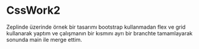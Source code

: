 # CssWork2
Zeplinde üzerinde örnek bir tasarımı bootstrap kullanmadan flex ve grid kullanarak yaptım ve çalışmanın bir kısmını ayrı bir branchte tamamlayarak sonunda main ile merge ettim.
